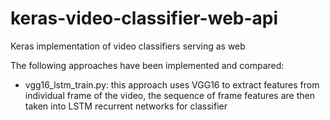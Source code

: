 # keras-video-classifier-web-api

Keras implementation of video classifiers serving as web

The following approaches have been implemented and compared:

* vgg16_lstm_train.py: this approach uses VGG16 to extract features from individual frame of the video, the sequence of frame features are then taken into LSTM recurrent networks for classifier 
